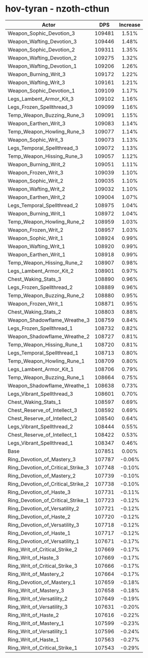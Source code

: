 # hov-tyran - nzoth-cthun
| Actor | DPS | Increase |
|---|:---:|:---:|
|Weapon_Sophic_Devotion_3|109481|1.51%|
|Weapon_Wafting_Devotion_3|109446|1.48%|
|Weapon_Sophic_Devotion_2|109311|1.35%|
|Weapon_Wafting_Devotion_2|109275|1.32%|
|Weapon_Wafting_Devotion_1|109206|1.26%|
|Weapon_Burning_Writ_3|109172|1.22%|
|Weapon_Wafting_Writ_3|109161|1.21%|
|Weapon_Sophic_Devotion_1|109109|1.17%|
|Legs_Lambent_Armor_Kit_3|109102|1.16%|
|Legs_Frozen_Spellthread_3|109099|1.16%|
|Temp_Weapon_Buzzing_Rune_3|109091|1.15%|
|Weapon_Earthen_Writ_3|109083|1.14%|
|Temp_Weapon_Howling_Rune_3|109077|1.14%|
|Weapon_Sophic_Writ_3|109073|1.13%|
|Legs_Temporal_Spellthread_3|109072|1.13%|
|Temp_Weapon_Hissing_Rune_3|109057|1.12%|
|Weapon_Burning_Writ_2|109051|1.11%|
|Weapon_Frozen_Writ_3|109039|1.10%|
|Weapon_Sophic_Writ_2|109035|1.10%|
|Weapon_Wafting_Writ_2|109032|1.10%|
|Weapon_Earthen_Writ_2|109004|1.07%|
|Legs_Temporal_Spellthread_2|108975|1.04%|
|Weapon_Burning_Writ_1|108972|1.04%|
|Temp_Weapon_Howling_Rune_2|108959|1.03%|
|Weapon_Frozen_Writ_2|108957|1.03%|
|Weapon_Sophic_Writ_1|108924|0.99%|
|Weapon_Wafting_Writ_1|108920|0.99%|
|Weapon_Earthen_Writ_1|108918|0.99%|
|Temp_Weapon_Hissing_Rune_2|108907|0.98%|
|Legs_Lambent_Armor_Kit_2|108901|0.97%|
|Chest_Waking_Stats_3|108890|0.96%|
|Legs_Frozen_Spellthread_2|108889|0.96%|
|Temp_Weapon_Buzzing_Rune_2|108880|0.95%|
|Weapon_Frozen_Writ_1|108871|0.95%|
|Chest_Waking_Stats_2|108803|0.88%|
|Weapon_Shadowflame_Wreathe_3|108759|0.84%|
|Legs_Frozen_Spellthread_1|108732|0.82%|
|Weapon_Shadowflame_Wreathe_2|108727|0.81%|
|Temp_Weapon_Hissing_Rune_1|108720|0.81%|
|Legs_Temporal_Spellthread_1|108713|0.80%|
|Temp_Weapon_Howling_Rune_1|108709|0.80%|
|Legs_Lambent_Armor_Kit_1|108706|0.79%|
|Temp_Weapon_Buzzing_Rune_1|108664|0.75%|
|Weapon_Shadowflame_Wreathe_1|108638|0.73%|
|Legs_Vibrant_Spellthread_3|108601|0.70%|
|Chest_Waking_Stats_1|108597|0.69%|
|Chest_Reserve_of_Intellect_3|108592|0.69%|
|Chest_Reserve_of_Intellect_2|108540|0.64%|
|Legs_Vibrant_Spellthread_2|108444|0.55%|
|Chest_Reserve_of_Intellect_1|108422|0.53%|
|Legs_Vibrant_Spellthread_1|108347|0.46%|
|Base|107851|0.00%|
|Ring_Devotion_of_Mastery_3|107787|-0.06%|
|Ring_Devotion_of_Critical_Strike_3|107748|-0.10%|
|Ring_Devotion_of_Mastery_2|107739|-0.10%|
|Ring_Devotion_of_Critical_Strike_2|107738|-0.10%|
|Ring_Devotion_of_Haste_3|107731|-0.11%|
|Ring_Devotion_of_Critical_Strike_1|107723|-0.12%|
|Ring_Devotion_of_Versatility_2|107721|-0.12%|
|Ring_Devotion_of_Haste_2|107720|-0.12%|
|Ring_Devotion_of_Versatility_3|107718|-0.12%|
|Ring_Devotion_of_Haste_1|107717|-0.12%|
|Ring_Devotion_of_Versatility_1|107671|-0.17%|
|Ring_Writ_of_Critical_Strike_2|107669|-0.17%|
|Ring_Writ_of_Haste_3|107669|-0.17%|
|Ring_Writ_of_Critical_Strike_3|107666|-0.17%|
|Ring_Writ_of_Mastery_2|107664|-0.17%|
|Ring_Devotion_of_Mastery_1|107659|-0.18%|
|Ring_Writ_of_Mastery_3|107658|-0.18%|
|Ring_Writ_of_Versatility_2|107649|-0.19%|
|Ring_Writ_of_Versatility_3|107631|-0.20%|
|Ring_Writ_of_Haste_2|107616|-0.22%|
|Ring_Writ_of_Mastery_1|107599|-0.23%|
|Ring_Writ_of_Versatility_1|107596|-0.24%|
|Ring_Writ_of_Haste_1|107563|-0.27%|
|Ring_Writ_of_Critical_Strike_1|107543|-0.29%|
